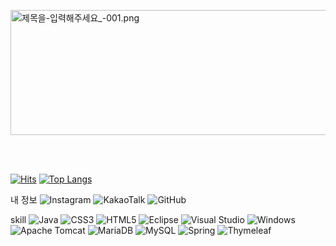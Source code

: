 <p><img id="se_object_166124770022490956" src="https://blogfiles.pstatic.net/MjAyMjA4MjNfMzMg/MDAxNjYxMjQ3NzA0NjYy.i2jY_AYe96PQl45tJI_6KZ-3PUdSXb1Hbg6yljCDqSIg.TuIqIGqrDXUQYoAv5tkYpIh3WVZqBEvluV8DFiKYXYAg.PNG.wkdal0410/%EC%A0%9C%EB%AA%A9%EC%9D%84-%EC%9E%85%EB%A0%A5%ED%95%B4%EC%A3%BC%EC%84%B8%EC%9A%94_-001.png" class="__se_object" s_type="attachment" s_subtype="photo" width="740" height="200" rwidth="740" rheight="200" imgqe="true" title="제목을-입력해주세요_-001.png" jsonvalue="%7B%7D" align="" style="width: 740px; height: 200px; border-color: rgb(0, 0, 0); rwidth:740px; rheight:200px;" sqeid="QE_166124770143894854" noadjust="true"></p><p><br style="clear:both;"><span id="husky_bookmark_start_1661247700253"></span><span id="husky_bookmark_end_1661247700253"></span>&nbsp;</p>


[![Hits](https://hits.seeyoufarm.com/api/count/incr/badge.svg?url=https%3A%2F%2Fgithub.com%2FEunSeongJang&count_bg=%23B135C6&title_bg=%23555555&icon=&icon_color=%23901FDA&title=hits&edge_flat=false)](https://hits.seeyoufarm.com)
[![Top Langs](https://github-readme-stats.vercel.app/api/top-langs/?username=EunSeongJang&langs_count=10&layout=compact&theme=dark)](https://github.com/EunSeongJang)

내 정보
![Instagram](https://img.shields.io/badge/Instagram-%23E4405F.svg?style=for-the-badge&logo=Instagram&logoColor=white)
![KakaoTalk](https://img.shields.io/badge/kakaotalk-ffcd00.svg?style=for-the-badge&logo=kakaotalk&logoColor=000000)
![GitHub](https://img.shields.io/badge/github-%23121011.svg?style=for-the-badge&logo=github&logoColor=white)

skill
![Java](https://img.shields.io/badge/java-%23ED8B00.svg?style=for-the-badge&logo=java&logoColor=white)
![CSS3](https://img.shields.io/badge/css3-%231572B6.svg?style=for-the-badge&logo=css3&logoColor=white)
![HTML5](https://img.shields.io/badge/html5-%23E34F26.svg?style=for-the-badge&logo=html5&logoColor=white)
![Eclipse](https://img.shields.io/badge/Eclipse-FE7A16.svg?style=for-the-badge&logo=Eclipse&logoColor=white)
![Visual Studio](https://img.shields.io/badge/Visual%20Studio-5C2D91.svg?style=for-the-badge&logo=visual-studio&logoColor=white)
![Windows](https://img.shields.io/badge/Windows-0078D6?style=for-the-badge&logo=windows&logoColor=white)
![Apache Tomcat](https://img.shields.io/badge/apache%20tomcat-%23F8DC75.svg?style=for-the-badge&logo=apache-tomcat&logoColor=black)
![MariaDB](https://img.shields.io/badge/MariaDB-003545?style=for-the-badge&logo=mariadb&logoColor=white)
![MySQL](https://img.shields.io/badge/mysql-%2300f.svg?style=for-the-badge&logo=mysql&logoColor=white)
![Spring](https://img.shields.io/badge/spring-%236DB33F.svg?style=for-the-badge&logo=spring&logoColor=white)
![Thymeleaf](https://img.shields.io/badge/Thymeleaf-%23005C0F.svg?style=for-the-badge&logo=Thymeleaf&logoColor=white)



<!--
**EunSeongJang/EunSeongJang** is a ✨ _special_ ✨ repository because its `README.md` (this file) appears on your GitHub profile.

Here are some ideas to get you started:

- 🔭 I’m currently working on ...
- 🌱 I’m currently learning ...
- 👯 I’m looking to collaborate on ...
- 🤔 I’m looking for help with ...
- 💬 Ask me about ...
- 📫 How to reach me: ...
- 😄 Pronouns: ...
- ⚡ Fun fact: ...
-->
